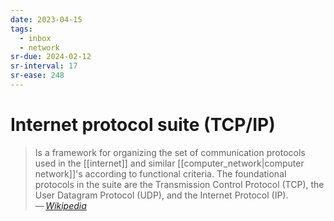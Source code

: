 ```yaml
---
date: 2023-04-15
tags:
  - inbox
  - network
sr-due: 2024-02-12
sr-interval: 17
sr-ease: 248
---
```

# Internet protocol suite (TCP/IP)

> Is a framework for organizing the set of communication protocols used in the
> [[internet]] and similar [[computer_network|computer network]]'s according to
> functional criteria. The foundational protocols in the suite are the
> Transmission Control Protocol (TCP), the User Datagram Protocol (UDP), and the
> Internet Protocol (IP).\
> — <cite>[Wikipedia](https://en.wikipedia.org/wiki/Internet_protocol_suite)</cite>
